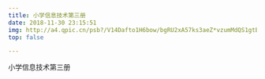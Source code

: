 ```yaml
---
title: 小学信息技术第三册
date: 2018-11-30 23:15:51
img: http://a4.qpic.cn/psb?/V14Dafto1H6bow/bgRU2xA57ks3aeZ*vzumMdQS1gtBEggyblv4G0KsUJg!/m/dFMBAAAAAAAA&bo=gAKpAQAAAAARBxo!&rf=photolist
top: false

---
```

小学信息技术第三册


<!-- more -->
